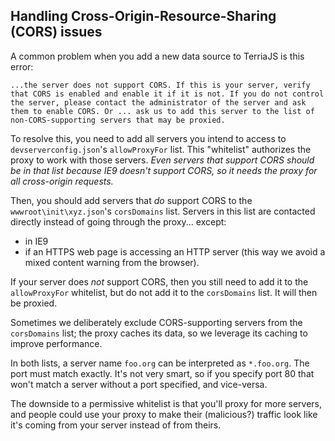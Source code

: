 ## Handling Cross-Origin-Resource-Sharing (CORS) issues

A common problem when you add a new data source to TerriaJS is this error:

`...the server does not support CORS. If this is your server, verify that CORS is enabled and enable it if it is not. If you do not control the server, please contact the administrator of the server and ask them to enable CORS. Or ... ask us to add this server to the list of non-CORS-supporting servers that may be proxied.`

To resolve this, you need to add all servers you intend to access to `devserverconfig.json`'s `allowProxyFor` list. This "whitelist" authorizes the proxy to work with those servers. *Even servers that support CORS should be in that list because IE9 doesn't support CORS, so it needs the proxy for all cross-origin requests.*

Then, you should add servers that *do* support CORS to the `wwwroot\init\xyz.json`'s `corsDomains` list. Servers in this list are contacted directly instead of going through the proxy... except:
- in IE9
- if an HTTPS web page is accessing an HTTP server (this way we avoid a mixed content warning from the browser).

If your server does *not* support CORS, then you still need to add it to the `allowProxyFor` whitelist, but do not add it to the `corsDomains` list. It will then be proxied.

Sometimes we deliberately exclude CORS-supporting servers from the `corsDomains` list; the proxy caches its data, so we leverage its caching to improve performance.

In both lists, a server name `foo.org` can be interpreted as `*.foo.org`. The port must match exactly. It's not very smart, so if you specify port 80 that won't match a server without a port specified, and vice-versa.

The downside to a permissive whitelist is that you'll proxy for more servers, and people could use your proxy to make their (malicious?) traffic look like it's coming from your server instead of from theirs.
